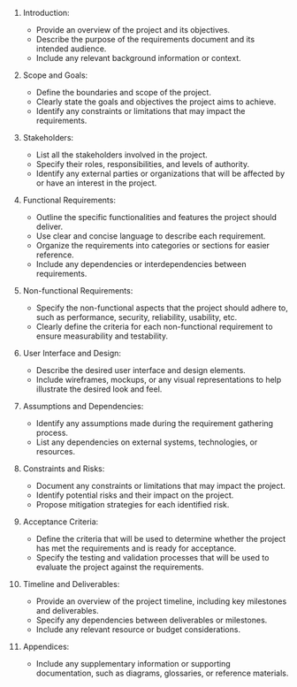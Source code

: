 1. Introduction:
   - Provide an overview of the project and its objectives.
   - Describe the purpose of the requirements document and its intended audience.
   - Include any relevant background information or context.

2. Scope and Goals:
   - Define the boundaries and scope of the project.
   - Clearly state the goals and objectives the project aims to achieve.
   - Identify any constraints or limitations that may impact the requirements.

3. Stakeholders:
   - List all the stakeholders involved in the project.
   - Specify their roles, responsibilities, and levels of authority.
   - Identify any external parties or organizations that will be affected by or have an interest in the project.

4. Functional Requirements:
   - Outline the specific functionalities and features the project should deliver.
   - Use clear and concise language to describe each requirement.
   - Organize the requirements into categories or sections for easier reference.
   - Include any dependencies or interdependencies between requirements.

5. Non-functional Requirements:
   - Specify the non-functional aspects that the project should adhere to, such as performance, security, reliability, usability, etc.
   - Clearly define the criteria for each non-functional requirement to ensure measurability and testability.

6. User Interface and Design:
   - Describe the desired user interface and design elements.
   - Include wireframes, mockups, or any visual representations to help illustrate the desired look and feel.

7. Assumptions and Dependencies:
   - Identify any assumptions made during the requirement gathering process.
   - List any dependencies on external systems, technologies, or resources.

8. Constraints and Risks:
   - Document any constraints or limitations that may impact the project.
   - Identify potential risks and their impact on the project.
   - Propose mitigation strategies for each identified risk.

9. Acceptance Criteria:
   - Define the criteria that will be used to determine whether the project has met the requirements and is ready for acceptance.
   - Specify the testing and validation processes that will be used to evaluate the project against the requirements.

10. Timeline and Deliverables:
    - Provide an overview of the project timeline, including key milestones and deliverables.
    - Specify any dependencies between deliverables or milestones.
    - Include any relevant resource or budget considerations.

11. Appendices:
    - Include any supplementary information or supporting documentation, such as diagrams, glossaries, or reference materials.